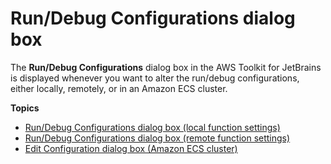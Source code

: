 # Run/Debug Configurations dialog box<a name="run-debug-configurations-dialog"></a>

The **Run/Debug Configurations** dialog box in the AWS Toolkit for JetBrains is displayed whenever you want to alter the run/debug configurations, either locally, remotely, or in an Amazon ECS cluster\.

**Topics**
+ [Run/Debug Configurations dialog box \(local function settings\)](run-debug-configurations-dialog-local.md)
+ [Run/Debug Configurations dialog box \(remote function settings\)](run-debug-configurations-dialog-remote.md)
+ [Edit Configuration dialog box \(Amazon ECS cluster\)](edit-configuration-dialog-ecs.md)